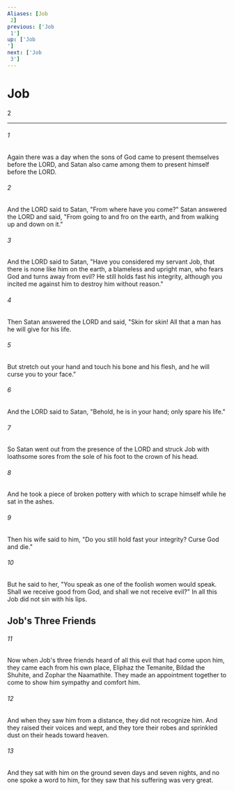 ```yaml
---
Aliases: [Job 2]
previous: ['Job 1']
up: ['Job']
next: ['Job 3']
---
```

# Job 2

***
 

###### 1 
Again there was a day when the sons of God came to present themselves before the LORD, and Satan also came among them to present himself before the LORD.  

###### 2 
And the LORD said to Satan, "From where have you come?" Satan answered the LORD and said, "From going to and fro on the earth, and from walking up and down on it."  

###### 3 
And the LORD said to Satan, "Have you considered my servant Job, that there is none like him on the earth, a blameless and upright man, who fears God and turns away from evil? He still holds fast his integrity, although you incited me against him to destroy him without reason."  

###### 4 
Then Satan answered the LORD and said, "Skin for skin! All that a man has he will give for his life.  

###### 5 
But stretch out your hand and touch his bone and his flesh, and he will curse you to your face."  

###### 6 
And the LORD said to Satan, "Behold, he is in your hand; only spare his life."  

###### 7 
So Satan went out from the presence of the LORD and struck Job with loathsome sores from the sole of his foot to the crown of his head.  

###### 8 
And he took a piece of broken pottery with which to scrape himself while he sat in the ashes.  

###### 9 
Then his wife said to him, "Do you still hold fast your integrity? Curse God and die."  

###### 10 
But he said to her, "You speak as one of the foolish women would speak. Shall we receive good from God, and shall we not receive evil?" In all this Job did not sin with his lips.  ## Job's Three Friends  

###### 11 
Now when Job's three friends heard of all this evil that had come upon him, they came each from his own place, Eliphaz the Temanite, Bildad the Shuhite, and Zophar the Naamathite. They made an appointment together to come to show him sympathy and comfort him.  

###### 12 
And when they saw him from a distance, they did not recognize him. And they raised their voices and wept, and they tore their robes and sprinkled dust on their heads toward heaven.  

###### 13 
And they sat with him on the ground seven days and seven nights, and no one spoke a word to him, for they saw that his suffering was very great.
